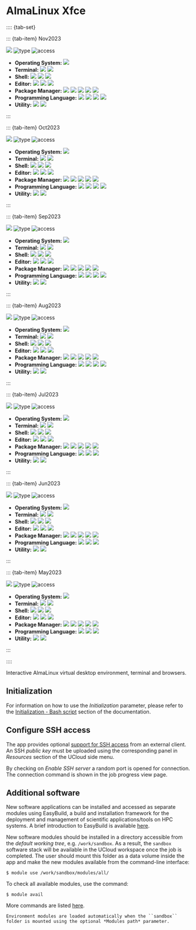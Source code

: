 # AlmaLinux Xfce

:::: {tab-set}

::: {tab-item} Nov2023

[![](badges/release-Nov2023-blue.svg)](https://cloud.sdu.dk/app/jobs/create?app=almalinux-xfce&version=Nov2023)
![type](badges/type-VDE-yellow.svg)
![access](badges/access-open-green.svg)
* **Operating System:** ![](./badges/AlmaLinux-8.8-lightseagreen.svg)
* **Terminal:** ![](./badges/tini-0.19.0-lightseagreen.svg) ![](./badges/tmux-2.7-lightseagreen.svg)
* **Shell:** ![](./badges/bash-4.4.20-lightseagreen.svg) ![](./badges/fish-3.3.1-lightseagreen.svg) ![](./badges/zsh-5.5.1-lightseagreen.svg)
* **Editor:** ![](./badges/emacs-26.1-lightseagreen.svg) ![](./badges/nano-2.9.8-lightseagreen.svg) ![](./badges/vim-8.0-lightseagreen.svg)
* **Package Manager:** ![](./badges/dnf-4.7.0-lightseagreen.svg) ![](./badges/npm-6.14.11-lightseagreen.svg) ![](./badges/pip-21.3.1-lightseagreen.svg) ![](./badges/rpm-4.14.3-lightseagreen.svg) ![](./badges/yum-4.7.0-lightseagreen.svg)
* **Programming Language:** ![](./badges/GCC-8.5.0-lightseagreen.svg) ![](./badges/OpenJDK-11.0.21-lightseagreen.svg) ![](./badges/Python-3.6.8-lightseagreen.svg) ![](./badges/Python-2.7.18-lightseagreen.svg)
* **Utility:** ![](./badges/EasyBuild-4.8.2-lightseagreen.svg) ![](./badges/Lmod-8.7-lightseagreen.svg)

:::

::: {tab-item} Oct2023

[![](badges/release-Oct2023-blue.svg)](https://cloud.sdu.dk/app/jobs/create?app=almalinux-xfce&version=Oct2023)
![type](badges/type-VDE-yellow.svg)
![access](badges/access-open-green.svg)
* **Operating System:** ![](./badges/AlmaLinux-8.8-lightseagreen.svg)
* **Terminal:** ![](./badges/tini-0.19.0-lightseagreen.svg) ![](./badges/tmux-2.7-lightseagreen.svg)
* **Shell:** ![](./badges/bash-4.4.20-lightseagreen.svg) ![](./badges/fish-3.3.1-lightseagreen.svg) ![](./badges/zsh-5.5.1-lightseagreen.svg)
* **Editor:** ![](./badges/emacs-26.1-lightseagreen.svg) ![](./badges/nano-2.9.8-lightseagreen.svg) ![](./badges/vim-8.0-lightseagreen.svg)
* **Package Manager:** ![](./badges/dnf-4.7.0-lightseagreen.svg) ![](./badges/npm-6.14.11-lightseagreen.svg) ![](./badges/pip-21.3.1-lightseagreen.svg) ![](./badges/rpm-4.14.3-lightseagreen.svg) ![](./badges/yum-4.7.0-lightseagreen.svg)
* **Programming Language:** ![](./badges/GCC-8.5.0-lightseagreen.svg) ![](./badges/OpenJDK-11.0.20-lightseagreen.svg) ![](./badges/Python-3.6.8-lightseagreen.svg) ![](./badges/Python-2.7.18-lightseagreen.svg)
* **Utility:** ![](./badges/EasyBuild-4.8.1-lightseagreen.svg) ![](./badges/Lmod-8.7-lightseagreen.svg)

:::

::: {tab-item} Sep2023

[![](badges/release-Sep2023-blue.svg)](https://cloud.sdu.dk/app/jobs/create?app=almalinux-xfce&version=Sep2023)
![type](badges/type-VDE-yellow.svg)
![access](badges/access-open-green.svg)
* **Operating System:** ![](./badges/AlmaLinux-8.8-lightseagreen.svg)
* **Terminal:** ![](./badges/tini-0.19.0-lightseagreen.svg) ![](./badges/tmux-2.7-lightseagreen.svg)
* **Shell:** ![](./badges/bash-4.4.20-lightseagreen.svg) ![](./badges/fish-3.3.1-lightseagreen.svg) ![](./badges/zsh-5.5.1-lightseagreen.svg)
* **Editor:** ![](./badges/emacs-26.1-lightseagreen.svg) ![](./badges/nano-2.9.8-lightseagreen.svg) ![](./badges/vim-8.0-lightseagreen.svg)
* **Package Manager:** ![](./badges/dnf-4.7.0-lightseagreen.svg) ![](./badges/npm-6.14.11-lightseagreen.svg) ![](./badges/pip-21.3.1-lightseagreen.svg) ![](./badges/rpm-4.14.3-lightseagreen.svg) ![](./badges/yum-4.7.0-lightseagreen.svg)
* **Programming Language:** ![](./badges/GCC-8.5.0-lightseagreen.svg) ![](./badges/OpenJDK-11.0.20-lightseagreen.svg) ![](./badges/Python-3.6.8-lightseagreen.svg) ![](./badges/Python-2.7.18-lightseagreen.svg)
* **Utility:** ![](./badges/EasyBuild-4.8.0-lightseagreen.svg) ![](./badges/Lmod-8.7-lightseagreen.svg)

:::

::: {tab-item} Aug2023

[![](badges/release-Aug2023-blue.svg)](https://cloud.sdu.dk/app/jobs/create?app=almalinux-xfce&version=Aug2023)
![type](badges/type-VDE-yellow.svg)
![access](badges/access-open-green.svg)
* **Operating System:** ![](./badges/AlmaLinux-8.8-lightseagreen.svg)
* **Terminal:** ![](./badges/tini-0.19.0-lightseagreen.svg) ![](./badges/tmux-2.7-lightseagreen.svg)
* **Shell:** ![](./badges/bash-4.4.20-lightseagreen.svg) ![](./badges/fish-3.3.1-lightseagreen.svg) ![](./badges/zsh-5.5.1-lightseagreen.svg)
* **Editor:** ![](./badges/emacs-26.1-lightseagreen.svg) ![](./badges/nano-2.9.8-lightseagreen.svg) ![](./badges/vim-8.0-lightseagreen.svg)
* **Package Manager:** ![](./badges/dnf-4.7.0-lightseagreen.svg) ![](./badges/npm-6.14.11-lightseagreen.svg) ![](./badges/pip-21.3.1-lightseagreen.svg) ![](./badges/rpm-4.14.3-lightseagreen.svg) ![](./badges/yum-4.7.0-lightseagreen.svg)
* **Programming Language:** ![](./badges/GCC-8.5.0-lightseagreen.svg) ![](./badges/OpenJDK-11.0.20-lightseagreen.svg) ![](./badges/Python-3.6.8-lightseagreen.svg) ![](./badges/Python-2.7.18-lightseagreen.svg)
* **Utility:** ![](./badges/EasyBuild-4.8.0-lightseagreen.svg) ![](./badges/Lmod-8.7-lightseagreen.svg)

:::

::: {tab-item} Jul2023

[![](badges/release-Jul2023-blue.svg)](https://cloud.sdu.dk/app/jobs/create?app=almalinux-xfce&version=Jul2023)
![type](badges/type-VDE-yellow.svg)
![access](badges/access-open-green.svg)
* **Operating System:** ![](./badges/AlmaLinux-8.8-lightseagreen.svg)
* **Terminal:** ![](./badges/tini-0.19.0-lightseagreen.svg) ![](./badges/tmux-2.7-lightseagreen.svg)
* **Shell:** ![](./badges/bash-4.4.20-lightseagreen.svg) ![](./badges/fish-3.3.1-lightseagreen.svg) ![](./badges/zsh-5.5.1-lightseagreen.svg)
* **Editor:** ![](./badges/emacs-26.1-lightseagreen.svg) ![](./badges/nano-2.9.8-lightseagreen.svg) ![](./badges/vim-8.0-lightseagreen.svg)
* **Package Manager:** ![](./badges/dnf-4.7.0-lightseagreen.svg) ![](./badges/npm-6.14.11-lightseagreen.svg) ![](./badges/pip-21.3.1-lightseagreen.svg) ![](./badges/rpm-4.14.3-lightseagreen.svg) ![](./badges/yum-4.7.0-lightseagreen.svg)
* **Programming Language:** ![](./badges/GCC-8.5.0-lightseagreen.svg) ![](./badges/Python-3.6.8-lightseagreen.svg) ![](./badges/Python-2.7.18-lightseagreen.svg)
* **Utility:** ![](./badges/EasyBuild-4.7.2-lightseagreen.svg) ![](./badges/Lmod-8.7-lightseagreen.svg)

:::

::: {tab-item} Jun2023

[![](badges/release-Jun2023-blue.svg)](https://cloud.sdu.dk/app/jobs/create?app=almalinux-xfce&version=Jun2023)
![type](badges/type-VDE-yellow.svg)
![access](badges/access-open-green.svg)
* **Operating System:** ![](./badges/AlmaLinux-8.8-lightseagreen.svg)
* **Terminal:** ![](./badges/tini-0.19.0-lightseagreen.svg) ![](./badges/tmux-2.7-lightseagreen.svg)
* **Shell:** ![](./badges/bash-4.4.20-lightseagreen.svg) ![](./badges/fish-3.3.1-lightseagreen.svg) ![](./badges/zsh-5.5.1-lightseagreen.svg)
* **Editor:** ![](./badges/emacs-26.1-lightseagreen.svg) ![](./badges/nano-2.9.8-lightseagreen.svg) ![](./badges/vim-8.0-lightseagreen.svg)
* **Package Manager:** ![](./badges/dnf-4.7.0-lightseagreen.svg) ![](./badges/npm-6.14.11-lightseagreen.svg) ![](./badges/pip-21.3.1-lightseagreen.svg) ![](./badges/rpm-4.14.3-lightseagreen.svg) ![](./badges/yum-4.7.0-lightseagreen.svg)
* **Programming Language:** ![](./badges/GCC-8.5.0-lightseagreen.svg) ![](./badges/Python-3.6.8-lightseagreen.svg) ![](./badges/Python-2.7.18-lightseagreen.svg)
* **Utility:** ![](./badges/EasyBuild-4.7.2-lightseagreen.svg) ![](./badges/Lmod-8.7-lightseagreen.svg)

:::

::: {tab-item} May2023

[![](badges/release-May2023-blue.svg)](https://cloud.sdu.dk/app/jobs/create?app=almalinux-xfce&version=May2023)
![type](badges/type-VDE-yellow.svg)
![access](badges/access-open-green.svg)
* **Operating System:** ![](./badges/AlmaLinux-8.7-lightseagreen.svg)
* **Terminal:** ![](./badges/tini-0.19.0-lightseagreen.svg) ![](./badges/tmux-2.7-lightseagreen.svg)
* **Shell:** ![](./badges/bash-4.4.20-lightseagreen.svg) ![](./badges/fish-3.3.1-lightseagreen.svg) ![](./badges/zsh-5.5.1-lightseagreen.svg)
* **Editor:** ![](./badges/emacs-26.1-lightseagreen.svg) ![](./badges/nano-2.9.8-lightseagreen.svg) ![](./badges/vim-8.0-lightseagreen.svg)
* **Package Manager:** ![](./badges/dnf-4.7.0-lightseagreen.svg) ![](./badges/npm-6.14.11-lightseagreen.svg) ![](./badges/pip-21.3.1-lightseagreen.svg) ![](./badges/rpm-4.14.3-lightseagreen.svg) ![](./badges/yum-4.7.0-lightseagreen.svg)
* **Programming Language:** ![](./badges/GCC-8.5.0-lightseagreen.svg) ![](./badges/Python-3.6.8-lightseagreen.svg) ![](./badges/Python-2.7.18-lightseagreen.svg)
* **Utility:** ![](./badges/EasyBuild-4.7.1-lightseagreen.svg) ![](./badges/Lmod-8.7-lightseagreen.svg)

:::

::::

Interactive AlmaLinux virtual desktop environment, terminal and browsers.

## Initialization

For information on how to use the *Initialization* parameter, please refer to the [Initialization - Bash script](../hands-on/init-sh.md) section of the documentation.

## Configure SSH access

The app provides optional [support for SSH access](general_settings.md#configure-ssh-access) from an external client. An SSH *public key* must be uploaded using the corresponding panel in *Resources* section of the UCloud side menu.

By checking on *Enable SSH server* a random port is opened for connection. The connection command is shown in the job progress view page.

## Additional software

New software applications can be installed and accessed as separate modules using EasyBuild, a build and installation framework for the deployment and management of scientific applications/tools on HPC systems.
A brief introduction to EasyBuild is available [here](terminal.md#easybuild).

New software modules should be installed in a directory accessible from the _default working tree_, e.g. `/work/sandbox`. As a result, the `sandbox` software stack will be available in the UCloud workspace once the job is completed. The user should mount this folder as a data volume inside the app and make the new modules available from the command-line interface:

```console
$ module use /work/sandbox/modules/all/
```

To check all available modules, use the command:

```console
$ module avail
```

More commands are listed [here](terminal.md#environment-modules).

``` {note}
Environment modules are loaded automatically when the ``sandbox`` folder is mounted using the optional *Modules path* parameter.
```
